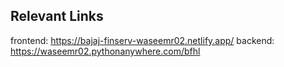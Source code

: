 ## Relevant Links
frontend: https://bajaj-finserv-waseemr02.netlify.app/
backend: https://waseemr02.pythonanywhere.com/bfhl
